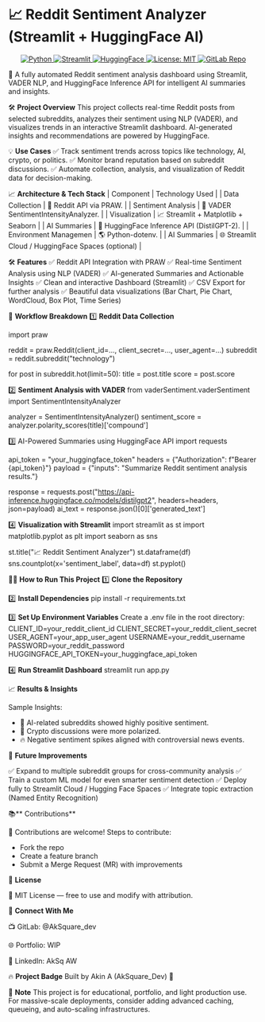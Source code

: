 # 📈 **Reddit Sentiment Analyzer (Streamlit + HuggingFace AI)**
<p align="center"> <a href="https://www.python.org/"> <img alt="Python" src="https://img.shields.io/badge/Python-3.9%2B-blue.svg"> </a> <a href="https://streamlit.io/"> <img alt="Streamlit" src="https://img.shields.io/badge/Streamlit-Enabled-brightgreen.svg"> </a> <a href="https://huggingface.co/models/distilgpt2"> <img alt="HuggingFace" src="https://img.shields.io/badge/HuggingFace-DistilGPT2-orange.svg"> </a> <a href="https://opensource.org/licenses/MIT"> <img alt="License: MIT" src="https://img.shields.io/badge/License-MIT-yellow.svg"> </a> <a href="https://gitlab.com/AkSquare_dev/reddit-sentiment-analysis2"> <img alt="GitLab Repo" src="https://img.shields.io/badge/GitLab-Repo-orange.svg"> </a> </p>

🚀 A fully automated Reddit sentiment analysis dashboard using Streamlit, VADER NLP, and HuggingFace Inference API for intelligent AI summaries and insights.

🛠️ **Project Overview**
This project collects real-time Reddit posts from selected subreddits, analyzes their sentiment using NLP (VADER), and visualizes trends in an interactive Streamlit dashboard. AI-generated insights and recommendations are powered by HuggingFace.

💡 **Use Cases**
✅ Track sentiment trends across topics like technology, AI, crypto, or politics.
✅ Monitor brand reputation based on subreddit discussions.
✅ Automate collection, analysis, and visualization of Reddit data for decision-making.

📈 **Architecture & Tech Stack**
| Component              |                        Technology Used             |
| Data Collection        | 🔗 Reddit API via PRAW.                            |
| Sentiment Analysis     | 🧠 VADER SentimentIntensityAnalyzer.               |
| Visualization          | 📈 Streamlit + Matplotlib + Seaborn                |
| AI Summaries           | 🤖 HuggingFace Inference API (DistilGPT-2).        |
| Environment Managemen  | 🌎 Python-dotenv.                                  |
| AI Summaries           | 🌐 Streamlit Cloud / HuggingFace Spaces (optional) |


🛠️ **Features**
✅ Reddit API Integration with PRAW
✅ Real-time Sentiment Analysis using NLP (VADER)
✅ AI-generated Summaries and Actionable Insights
✅ Clean and interactive Dashboard (Streamlit)
✅ CSV Export for further analysis
✅ Beautiful data visualizations (Bar Chart, Pie Chart, WordCloud, Box Plot, Time Series)

🔄 **Workflow Breakdown**
1️⃣ **Reddit Data Collection**

import praw

reddit = praw.Reddit(client_id=..., client_secret=..., user_agent=...)
subreddit = reddit.subreddit("technology")

for post in subreddit.hot(limit=50):
    title = post.title
    score = post.score

2️⃣ **Sentiment Analysis with VADER**
from vaderSentiment.vaderSentiment import SentimentIntensityAnalyzer

analyzer = SentimentIntensityAnalyzer()
sentiment_score = analyzer.polarity_scores(title)['compound']

3️⃣ AI-Powered Summaries using HuggingFace API
import requests

api_token = "your_huggingface_token"
headers = {"Authorization": f"Bearer {api_token}"}
payload = {"inputs": "Summarize Reddit sentiment analysis results."}

response = requests.post("https://api-inference.huggingface.co/models/distilgpt2", headers=headers, json=payload)
ai_text = response.json()[0]['generated_text']

4️⃣ **Visualization with Streamlit**
import streamlit as st
import matplotlib.pyplot as plt
import seaborn as sns

st.title("📈 Reddit Sentiment Analyzer")
st.dataframe(df)
sns.countplot(x='sentiment_label', data=df)
st.pyplot()

👨‍💻 **How to Run This Project**
1️⃣ **Clone the Repository**

2️⃣ **Install Dependencies**
pip install -r requirements.txt

3️⃣ **Set Up Environment Variables**
Create a .env file in the root directory:
CLIENT_ID=your_reddit_client_id
CLIENT_SECRET=your_reddit_client_secret
USER_AGENT=your_app_user_agent
USERNAME=your_reddit_username
PASSWORD=your_reddit_password
HUGGINGFACE_API_TOKEN=your_huggingface_api_token

4️⃣ **Run Streamlit Dashboard**
streamlit run app.py

📈 **Results & Insights**

Sample Insights:

- 🚀 AI-related subreddits showed highly positive sentiment.
- 💬 Crypto discussions were more polarized.
- 🔥 Negative sentiment spikes aligned with controversial news events.

💪 **Future Improvements**

✅ Expand to multiple subreddit groups for cross-community analysis
✅ Train a custom ML model for even smarter sentiment detection
✅ Deploy fully to Streamlit Cloud / Hugging Face Spaces
✅ Integrate topic extraction (Named Entity Recognition)

📚** Contributions**

👥 Contributions are welcome!
Steps to contribute:

- Fork the repo
- Create a feature branch 
- Submit a Merge Request (MR) with improvements



💎 **License**

📜 MIT License — free to use and modify with attribution.

📱 **Connect With Me**

📺 GitLab: @AkSquare_dev

🌐 Portfolio: WIP

👤 LinkedIn: AkSq AW

🔥 **Project Badge**
Built by Akin A (AkSquare_Dev) 🚀

📌 **Note**
This project is for educational, portfolio, and light production use. For massive-scale deployments, consider adding advanced caching, queueing, and auto-scaling infrastructures.



